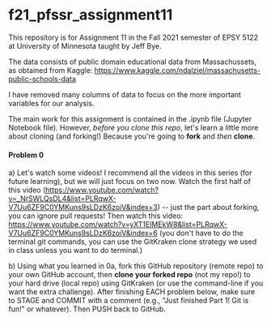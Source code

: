 # f21_pfssr_assignment11

This repository is for Assignment 11 in the Fall 2021 semester of EPSY 5122 at University of Minnesota taught by Jeff Bye.

The data consists of public domain educational data from Massachussets, as obtained from Kaggle: https://www.kaggle.com/ndalziel/massachusetts-public-schools-data

I have removed many columns of data to focus on the more important variables for our analysis.

The main work for this assignment is contained in the .ipynb file (Jupyter Notebook file). However, *before you clone this repo*, let's learn a little more about cloning (and forking!)  Because you're going to **fork** and *then* **clone**.

#### Problem 0

a) Let's watch some videos! I recommend all the videos in this series (for future learning), but we will just focus on two now. Watch the first half of this video (https://www.youtube.com/watch?v=_NrSWLQsDL4&list=PLRqwX-V7Uu6ZF9C0YMKuns9sLDzK6zoiV&index=3) -- just the part about forking, you can ignore pull requests! Then watch this video: https://www.youtube.com/watch?v=yXT1ElMEkW8&list=PLRqwX-V7Uu6ZF9C0YMKuns9sLDzK6zoiV&index=6 (you don't have to do the terminal git commands, you can use the GitKraken clone strategy we used in class unless you want to do terminal.)

b) Using what you learned in 0a, fork this GitHub repository (remote repo) to your own GitHub account, then **clone your forked repo** (not my repo!) to your hard drive (local repo) using GitKraken (or use the command-line if you want the extra challenge). After finishing EACH problem below, make sure to STAGE and COMMIT with a comment (e.g., "Just finished Part 1! Git is fun!" or whatever). Then PUSH back to GitHub.
